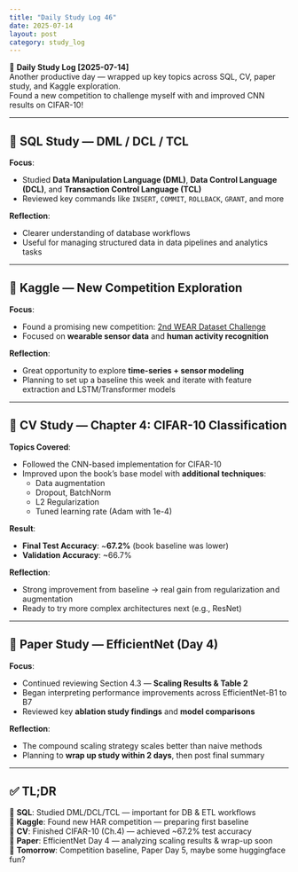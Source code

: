 ```yaml
---
title: "Daily Study Log 46"
date: 2025-07-14
layout: post
category: study_log
---
```


🧠 **Daily Study Log [2025-07-14]**  
Another productive day — wrapped up key topics across SQL, CV, paper study, and Kaggle exploration.  
Found a new competition to challenge myself with and improved CNN results on CIFAR-10!

---

## 🧪 SQL Study — DML / DCL / TCL

**Focus**:  
- Studied **Data Manipulation Language (DML)**, **Data Control Language (DCL)**, and **Transaction Control Language (TCL)**  
- Reviewed key commands like `INSERT`, `COMMIT`, `ROLLBACK`, `GRANT`, and more

**Reflection**:  
- Clearer understanding of database workflows  
- Useful for managing structured data in data pipelines and analytics tasks

---

## 🏁 Kaggle — New Competition Exploration

**Focus**:  
- Found a promising new competition: [2nd WEAR Dataset Challenge](https://www.kaggle.com/competitions/2nd-wear-dataset-challenge/leaderboard)  
- Focused on **wearable sensor data** and **human activity recognition**

**Reflection**:  
- Great opportunity to explore **time-series + sensor modeling**  
- Planning to set up a baseline this week and iterate with feature extraction and LSTM/Transformer models

---

## 🧠 CV Study — Chapter 4: CIFAR-10 Classification

**Topics Covered**:  
- Followed the CNN-based implementation for CIFAR-10  
- Improved upon the book’s base model with **additional techniques**:
  - Data augmentation  
  - Dropout, BatchNorm  
  - L2 Regularization  
  - Tuned learning rate (Adam with 1e-4)

**Result**:  
- **Final Test Accuracy**: ~**67.2%** (book baseline was lower)  
- **Validation Accuracy**: ~66.7%

**Reflection**:  
- Strong improvement from baseline → real gain from regularization and augmentation  
- Ready to try more complex architectures next (e.g., ResNet)

---

## 📘 Paper Study — EfficientNet (Day 4)

**Focus**:  
- Continued reviewing Section 4.3 — **Scaling Results & Table 2**  
- Began interpreting performance improvements across EfficientNet-B1 to B7  
- Reviewed key **ablation study findings** and **model comparisons**

**Reflection**:  
- The compound scaling strategy scales better than naive methods  
- Planning to **wrap up study within 2 days**, then post final summary

---

## ✅ TL;DR

📍 **SQL**: Studied DML/DCL/TCL — important for DB & ETL workflows  
📍 **Kaggle**: Found new HAR competition — preparing first baseline  
📍 **CV**: Finished CIFAR-10 (Ch.4) — achieved ~67.2% test accuracy  
📍 **Paper**: EfficientNet Day 4 — analyzing scaling results & wrap-up soon  
📍 **Tomorrow**: Competition baseline, Paper Day 5, maybe some huggingface fun?
